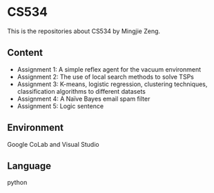 # CS534
This is the repositories about CS534 by Mingjie Zeng.

## Content
- Assignment 1: A simple reflex agent for the vacuum environment 
- Assignment 2: The use of local search methods to solve TSPs
- Assignment 3: K-means, logistic regression, clustering techniques, classification algorithms to different datasets
- Assignment 4: A Naïve Bayes email spam filter
- Assignment 5: Logic sentence

## Environment
Google CoLab and Visual Studio

## Language
python
